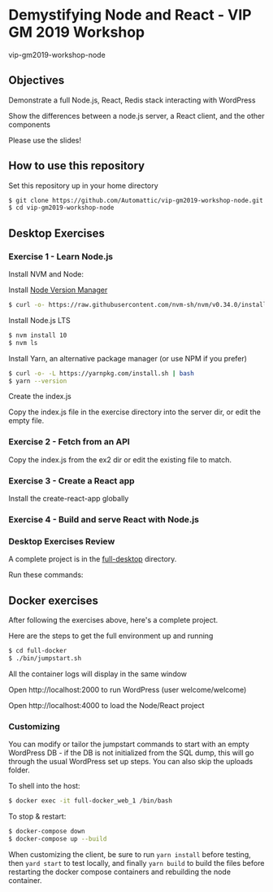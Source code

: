 # Demystifying Node and React - VIP GM 2019 Workshop
vip-gm2019-workshop-node

## Objectives

Demonstrate a full Node.js, React, Redis stack interacting with WordPress

Show the differences between a node.js server, a React client, and the other components

Please use the slides!

## How to use this repository

Set this repository up in your home directory

```bash
$ git clone https://github.com/Automattic/vip-gm2019-workshop-node.git
$ cd vip-gm2019-workshop-node
```

## Desktop Exercises

### Exercise 1 - Learn Node.js

Install NVM and Node:

Install [Node Version Manager](https://github.com/nvm-sh/nvm)

```bash
$ curl -o- https://raw.githubusercontent.com/nvm-sh/nvm/v0.34.0/install.sh | bash
```

Install Node.js LTS

```bash
$ nvm install 10
$ nvm ls
```

Install Yarn, an alternative package manager (or use NPM if you prefer)

```bash
$ curl -o- -L https://yarnpkg.com/install.sh | bash
$ yarn --version
```

Create the index.js

Copy the index.js file in the exercise directory into the server dir, or edit the empty file.

### Exercise 2 - Fetch from an API

Copy the index.js from the ex2 dir or edit the existing file to match.

### Exercise 3 - Create a React app

Install the create-react-app globally



### Exercise 4 - Build and serve React with Node.js

### Desktop Exercises Review

A complete project is in the [full-desktop](/exercises/full-desktop/) directory. 

Run these commands:


## Docker exercises

After following the exercises above, here's a complete project.

Here are the steps to get the full environment up and running

```bash
$ cd full-docker
$ ./bin/jumpstart.sh
```

All the container logs will display in the same window

Open http://localhost:2000 to run WordPress (user welcome/welcome)

Open http://localhost:4000 to load the Node/React project

### Customizing

You can modify or tailor the jumpstart commands to start with an empty WordPress DB -
if the DB is not initialized from the SQL dump, this will go through the usual WordPress set up steps.
You can also skip the uploads folder.

To shell into the host:

```bash
$ docker exec -it full-docker_web_1 /bin/bash
```

To stop & restart:

```bash
$ docker-compose down
$ docker-compose up --build
```

When customizing the client, be sure to run `yarn install` before testing, then `yard start` to test locally, and finally `yarn build` to build the files before restarting the docker compose containers and rebuilding the node container.

